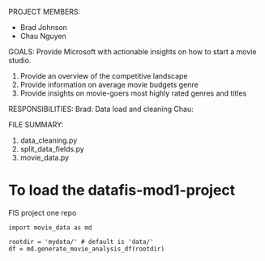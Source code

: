 PROJECT MEMBERS:
- Brad Johnson
- Chau Nguyen

GOALS:
Provide Microsoft with actionable insights on how to start a movie studio.
1. Provide an overview of the competitive landscape
1. Provide information on average movie budgets genre
1. Provide insights on movie-goers most highly rated genres and titles


RESPONSIBILITIES:
Brad: Data load and cleaning
Chau:

FILE SUMMARY:
1. data_cleaning.py
1. split_data_fields.py
1. movie_data.py

# To load the datafis-mod1-project
FIS project one repo

```
import movie_data as md

rootdir = 'mydata/' # default is 'data/'
df = md.generate_movie_analysis_df(rootdir)
